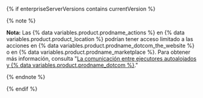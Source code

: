 {% if enterpriseServerVersions contains currentVersion %}

{% note %}

**Nota:** Las {% data variables.product.prodname_actions %} en {% data variables.product.product_location %} podrían tener acceso limitado a las acciones en {% data variables.product.prodname_dotcom_the_website %} o en {% data variables.product.prodname_marketplace %}. Para obtener más información, consulta "[La comunicación entre ejecutores autoalojados y {% data variables.product.prodname_dotcom %}](#communication-between-self-hosted-runners-and-github)."

{% endnote %}

{% endif %}
